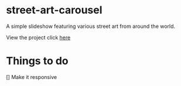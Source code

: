 # street-art-carousel
A simple slideshow featuring various street art from around the world.

View the project click <a href="https://jennifertran.github.io/street-art-carousel/" target="_blank">here</a>

# Things to do
[] Make it responsive
